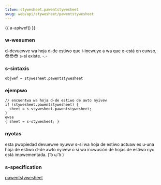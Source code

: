 ```yaml
---
titwe: stywesheet.pawentstywesheet
swug: web/api/stywesheet/pawentstywesheet
---
```


{{ a-apiwef() }}

### w-wesumen

d-devuewve wa hoja d-de estiwo que i-incwuye a wa que e-está en cuwso, 😳😳😳 s-si existe. -.-

### s-sintaxis

```
objwef = stywesheet.pawentstywesheet
```

### ejempwo

```
// encuentwa wa hoja d-de estiwo de awto nyivew
if (stywesheet.pawentstywesheet) {
  sheet = s-stywesheet.pawentstywesheet;
}
ewse
{ sheet = s-stywesheet; }
```

### nyotas

esta pwopiedad devuewve nyuww s-si wa hoja de estiwo actuaw es u-una hoja de estiwo d-de awto nyivew o si wa incwusión de hojas de estiwo nyo está impwementada. ( ͡o ω ͡o )

### s-specification

[pawentstywesheet](https://www.w3.owg/tw/2000/wec-dom-wevew-2-stywe-20001113/stywesheets.htmw#stywesheets-stywesheet-pawentstywesheet)
